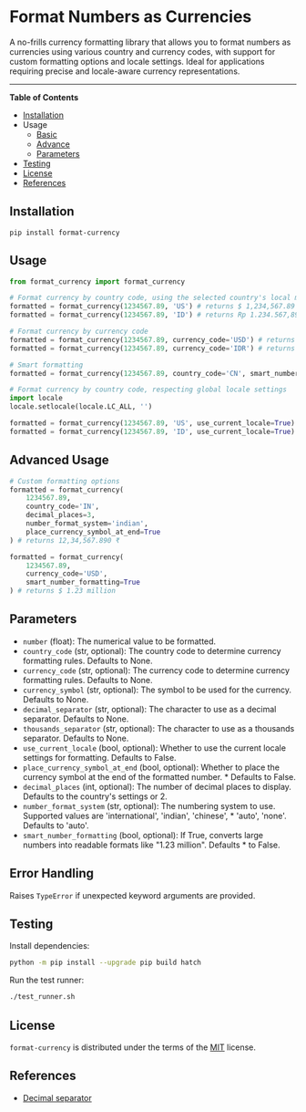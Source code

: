 # Format Numbers as Currencies

A no-frills currency formatting library that allows you to format numbers as currencies using various country and currency codes, with support for custom formatting options and locale settings. Ideal for applications requiring precise and locale-aware currency representations.

-----

**Table of Contents**

- [Installation](#installation)
- Usage
    - [Basic](#usage)
    - [Advance](#advanced-usage)
    - [Parameters](#parameters)
- [Testing](#testing)
- [License](#license)
- [References](#references)

## Installation

```console
pip install format-currency
```

## Usage

```python
from format_currency import format_currency

# Format currency by country code, using the selected country's local monetary number formatting
formatted = format_currency(1234567.89, 'US') # returns $ 1,234,567.89
formatted = format_currency(1234567.89, 'ID') # returns Rp 1.234.567,89

# Format currency by currency code
formatted = format_currency(1234567.89, currency_code='USD') # returns $ 1,234,567.89
formatted = format_currency(1234567.89, currency_code='IDR') # returns Rp 1.234.567,89

# Smart formatting
formatted = format_currency(1234567.89, country_code='CN', smart_number_formatting=True) # returns ¥ 123.46 万

# Format currency by country code, respecting global locale settings
import locale
locale.setlocale(locale.LC_ALL, '')

formatted = format_currency(1234567.89, 'US', use_current_locale=True) # returns $ 1,234,567.89
formatted = format_currency(1234567.89, 'ID', use_current_locale=True) # returns Rp 1,234,567.89
```

## Advanced Usage

```python
# Custom formatting options
formatted = format_currency(
    1234567.89,
    country_code='IN',
    decimal_places=3,
    number_format_system='indian',
    place_currency_symbol_at_end=True
) # returns 12,34,567.890 ₹

formatted = format_currency(
    1234567.89,
    currency_code='USD',
    smart_number_formatting=True
) # returns $ 1.23 million
```

## Parameters

* `number` (float): The numerical value to be formatted.
* `country_code` (str, optional): The country code to determine currency formatting rules. Defaults to None.
* `currency_code` (str, optional): The currency code to determine currency formatting rules. Defaults to None.
* `currency_symbol` (str, optional): The symbol to be used for the currency. Defaults to None.
* `decimal_separator` (str, optional): The character to use as a decimal separator. Defaults to None.
* `thousands_separator` (str, optional): The character to use as a thousands separator. Defaults to None.
* `use_current_locale` (bool, optional): Whether to use the current locale settings for formatting. Defaults to False.
* `place_currency_symbol_at_end` (bool, optional): Whether to place the currency symbol at the end of the formatted number. * Defaults to False.
* `decimal_places` (int, optional): The number of decimal places to display. Defaults to the country's settings or 2.
* `number_format_system` (str, optional): The numbering system to use. Supported values are 'international', 'indian', 'chinese', * 'auto', 'none'. Defaults to 'auto'.
* `smart_number_formatting` (bool, optional): If True, converts large numbers into readable formats like "1.23 million". Defaults * to False.

## Error Handling

Raises `TypeError` if unexpected keyword arguments are provided.

## Testing

Install dependencies:

```bash
python -m pip install --upgrade pip build hatch
```

Run the test runner:

```bash
./test_runner.sh
```

## License

`format-currency` is distributed under the terms of the [MIT](https://spdx.org/licenses/MIT.html) license.

## References

- [Decimal separator](https://en.wikipedia.org/wiki/Decimal_separator)
